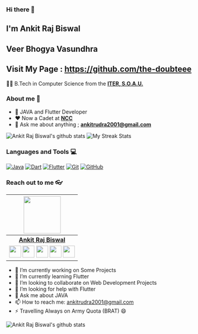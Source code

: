 ### Hi there 👋

## I'm Ankit Raj Biswal

## Veer Bhogya Vasundhra

## Visit My Page : https://github.com/the-doubteee
👨‍🎓 B.Tech in Computer Science from the **[ITER, S.O.A.U.](https://www.soa.ac.in/iter)** 

### About me :eyes:

- :dart: JAVA and Flutter Developer  
- :heart: Now a Cadet at **[NCC](https://www.joinindianarmy.nic.in)**
- :e-mail: Ask me about anything ; **[ankitrudra2001@gmail.com](ankitrudra2001@gmail.com)**


![Ankit Raj Biswal's github stats](https://github-readme-stats.vercel.app/api?username=the-doubteee&show_icons=true&theme=dracula)
![My Streak Stats](https://github-readme-streak-stats.herokuapp.com/?user=the-doubteee&theme=tokyonight)

### Languages and Tools :computer:

[![Java](https://img.shields.io/badge/Java-orange?style=flat&logo=java&logoColor=white&link=https://github.com/hritik5102)](https://github.com/hritik5102)
[![Dart](https://img.shields.io/badge/-Dart-0175C2?style=flat&logo=dart&link=https://github.com/hritik5102)](https://github.com/hritik5102)
[![Flutter](https://img.shields.io/badge/-Flutter-02569B?style=flat&logo=flutter&link=https://github.com/hritik5102)](https://github.com/hritik5102)
[![Git](https://img.shields.io/badge/-Git-black?style=flat&logo=git&link=https://github.com/hritik5102)](https://github.com/hritik5102)
[![GitHub](https://img.shields.io/badge/-GitHub-181717?style=flat&logo=github&link=https://github.com/hritik5102)](https://github.com/hritik5102)

### Reach out to me 👓
|  <a href="https://www.github.com/the-doubteee/"><img src="https://icon-library.net//images/icon-programmer/icon-programmer-14.jpg" width="100px" height="100px" /></a> |
|:---------------------------------------------------------------------------------------------------------------------------------------: |
|       **[Ankit Raj Biswal](https://www.github.com/the-doubteee/)**                                                                                |
|<a href="https://twitter.com/AnkitRajBiswal4?s=09"><img src="https://i.ibb.co/kmgQVyW/twitter.png" width="32px" height="32px"></a> <a href="https://www.github.com/the-doubteee"><img src="https://cdn.iconscout.com/icon/free/png-256/github-108-438008.png" width="32px" height="32px"></a> <a href="https://www.facebook.com/beingairbornesf25/"><img src="https://i.ibb.co/zmYNW4p/facebook.png" width="32px" height="32px"></a> <a href="https://www.linkedin.com/in/ankit-raj-biswal-9705051a4/"><img src="https://i.ibb.co/Kx2GSrT/linkedin.png" width="32px" height="32px"></a> <a href="https://www.instagram.com/_head_hunter25/?hl=en"><img src="https://f0.pngfuel.com/png/605/658/black-and-white-instagram-logo-logo-black-and-white-instagram-logo-png-clip-art-thumbnail.png" width="32px" height="32px"></a> |




- 🔭 I’m currently working on Some Projects
- 🌱 I’m currently learning Flutter
- 👯 I’m looking to collaborate on Web Development Projects
- 🤔 I’m looking for help with Flutter
- 💬 Ask me about JAVA
- 📫 How to reach me: ankitrudra2001@gmail.com
- ⚡ Travelling Always on Army Quota (BRAT)  😄

![Ankit Raj Biswal's github stats](https://github-readme-stats.vercel.app/api?username=the-doubteee&show_icons=true&theme=dracula)
